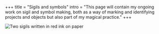 +++
title = "Sigils and symbols"
intro = "This page will contain my ongoing work on sigil and symbol making, both as a way of marking and identifying projects and objects but also part of my magical practice."
+++

![Two sigils written in red ink on paper](/img/sigils.png "Grounded in my truth, open to change")
